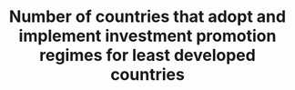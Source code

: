 ---
actual_indicator_available: null
actual_indicator_available_description: null
comments_and_limitations: null
data_non_statistical: true
date_metadata_updated: null
date_of_national_source_publication: null
disaggregation_categories: null
disaggregation_geography: null
goal_meta_link: http://unstats.un.org/sdgs/files/metadata-compilation/Metadata-Goal-17.pdf
goal_meta_link_page: 11
graph: null
graph_status_notes: Policy Judgement
graph_title: Number of countries that adopt and implement investment promotion regimes
  for least developed countries
graph_type: null
graph_type_description: "\_\_SUSPECT METADATA \u2013 for FM"
has_metadata: false
indicator: 17.5.1
indicator_definition: ''
indicator_name: Number of countries that adopt and implement investment promotion
  regimes for least developed countries
indicator_sort_order: 17.05.01
indicator_variable: null
international_and_national_references: null
layout: indicator
method_of_computation: ''
periodicity: null
permalink: /17-5-1/
published: false
rationale_interpretation: ''
reporting_status: notstarted
scheduled_update_by_SDG_team: null
scheduled_update_by_national_source: null
sdg_goal: 17
source_active_1: true
source_agency_staff_email_1: null
source_agency_staff_name_1: null
source_agency_survey_dataset_1: null
source_notes_1: null
source_title_1: null
source_url_1: null
target: Adopt and implement investment promotion regimes for least developed countries.
target_id: '17.5'
time_period: null
title: Number of countries that adopt and implement investment promotion regimes for
  least developed countries
un_custodial_agency: UNCTAD
un_designated_tier: '3'
unit_of_measure: null
variable_description: null
variable_notes: null
---